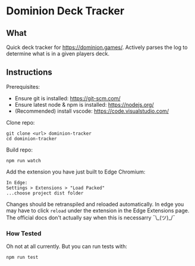 # Dominion Deck Tracker

## What

Quick deck tracker for https://dominion.games/. Actively parses the log to determine what is in a given players deck.

## Instructions

Prerequisites:

- Ensure git is installed: https://git-scm.com/
- Ensure latest node & npm is installed: https://nodejs.org/
- (Recommended) install vscode: https://code.visualstudio.com/

Clone repo:

```
git clone <url> dominion-tracker
cd dominion-tracker
```

Build repo:

```
npm run watch
```

Add the extension you have just built to Edge Chromium:

```
In Edge:
Settings > Extensions > "Load Packed"
...choose project dist folder
```

Changes should be retranspiled and reloaded automatically. In edge you may have to click `reload` under the extension in the Edge Extensions page. The official docs don't actually say when this is necessarry ¯\\\_(ツ)\_\/¯

### How Tested

Oh not at all currently. But you can run tests with:

```
npm run test
```
